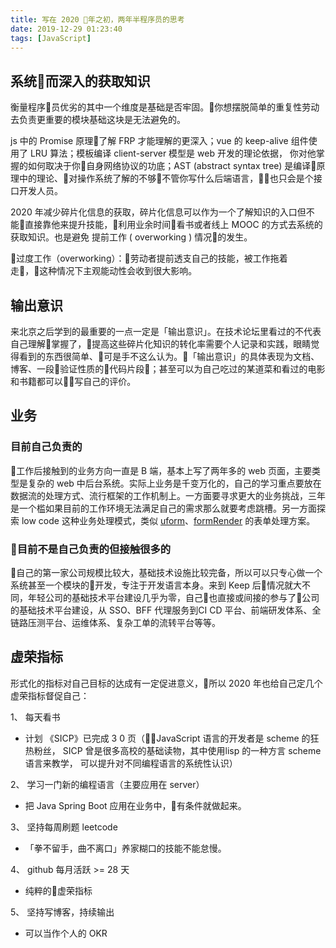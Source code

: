```yaml
---
title: 写在 2020 年之初，两年半程序员的思考
date: 2019-12-29 01:23:40
tags: [JavaScript]
---
```


## 系统而深入的获取知识

衡量程序员优劣的其中一个维度是基础是否牢固。你想摆脱简单的重复性劳动去负责更重要的模块基础这块是无法避免的。

js 中的 Promise 原理了解 FRP 才能理解的更深入；vue 的 keep-alive 组件使用了 LRU 算法；模板编译 client-server 模型是 web 开发的理论依据， 你对他掌握的如何取决于你自身网络协议的功底；AST (abstract syntax tree) 是编译原理中的理论、对操作系统了解的不够不管你写什么后端语言，也只会是个接口开发人员。

2020 年减少碎片化信息的获取，碎片化信息可以作为一个了解知识的入口但不能直接靠他来提升技能，利用业余时间看书或者线上 MOOC 的方式去系统的获取知识。也是避免 提前工作 ( overworking ) 情况的发生。

过度工作（overworking）：劳动者提前透支自己的技能，被工作拖着走，这种情况下主观能动性会收到很大影响。

## 输出意识

来北京之后学到的最重要的一点一定是「输出意识」。在技术论坛里看过的不代表自己理解掌握了，提高这些碎片化知识的转化率需要个人记录和实践，眼睛觉得看到的东西很简单、可是手不这么认为。「输出意识」的具体表现为文档、博客、一段验证性质的代码片段；甚至可以为自己吃过的某道菜和看过的电影和书籍都可以写自己的评价。

## 业务

### 目前自己负责的

工作后接触到的业务方向一直是 B 端，基本上写了两年多的 web 页面，主要类型是复杂的 web 中后台系统。实际上业务是千变万化的，自己的学习重点要放在数据流的处理方式、流行框架的工作机制上。一方面要寻求更大的业务挑战，三年是一个槛如果目前的工作环境无法满足自己的需求那么就要考虑跳槽。另一方面探索 low code 这种业务处理模式，类似 [uform](https://github.com/alibaba/uform)、[formRender](https://github.com/alibaba/form-render) 的表单处理方案。

### 目前不是自己负责的但接触很多的 

自己的第一家公司规模比较大，基础技术设施比较完备，所以可以只专心做一个系统甚至一个模块的开发，专注于开发语言本身。来到 Keep 后情况就大不同，年轻公司的基础技术平台建设几乎为零，自己也直接或间接的参与了公司的基础技术平台建设，从 SSO、BFF 代理服务到CI CD 平台、前端研发体系、全链路压测平台、运维体系、复杂工单的流转平台等等。


## 虚荣指标

形式化的指标对自己目标的达成有一定促进意义，所以 2020 年也给自己定几个虚荣指标督促自己：

1、 每天看书

- 计划 《SICP》已完成 3 0 页（JavaScript 语言的开发者是 scheme 的狂热粉丝， SICP 曾是很多高校的基础读物，其中使用lisp 的一种方言 scheme 语言来教学， 可以提升对不同编程语言的系统性认识）

2、 学习一门新的编程语言（主要应用在 server）

- 把 Java Spring Boot 应用在业务中，有条件就做起来。

3、 坚持每周刷题 leetcode

- 「拳不留手，曲不离口」养家糊口的技能不能怠慢。

4、 github 每月活跃 >= 28 天

- 纯粹的虚荣指标

5、 坚持写博客，持续输出

- 可以当作个人的 OKR
